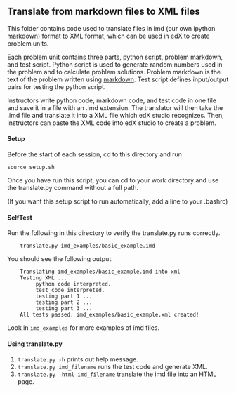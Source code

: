 ## Translate from markdown files to XML files

This folder contains code used to translate files in imd (our own ipython markdown) format to XML format, which can be used in edX to create problem units.

Each problem unit contains three parts, python script, problem markdown, and test script. Python script is used to generate random numbers used in the problem and to calculate problem solutions. Problem markdown is the text of the problem written using [markdown](https://daringfireball.net/projects/markdown/syntax). Test script defines input/output pairs for testing the python script.

Instructors write python code, markdown code, and test code in one file and save it in a file with an .imd extension. The translator will then take the .imd file and translate it into a XML file which edX studio recognizes. Then, instructors can paste the XML code into edX studio to create a problem.

#### Setup
Before the start of each session, cd to this directory and run

	source setup.sh

Once you have run this script, you can cd to your work directory and use the translate.py command without a full path.

(If you want this setup script to run automatically, add a line to your .bashrc)

#### SelfTest
Run the following in this directory to verify the translate.py runs correctly.

		translate.py imd_examples/basic_example.imd

You should see the following output:

		Translating imd_examples/basic_example.imd into xml
		Testing XML ...
			 python code interpreted.
			 test code interpreted.
			 testing part 1 ...
			 testing part 2 ...
			 testing part 3 ...
		All tests passed. imd_examples/basic_example.xml created!

Look in ```imd_examples``` for more examples of imd files.

#### Using translate.py
1. ```translate.py -h``` prints out help message.
2. ```translate.py imd_filename``` runs the test code and generate XML.
3. ```translate.py -html imd_filename``` translate the imd file into an HTML page.
